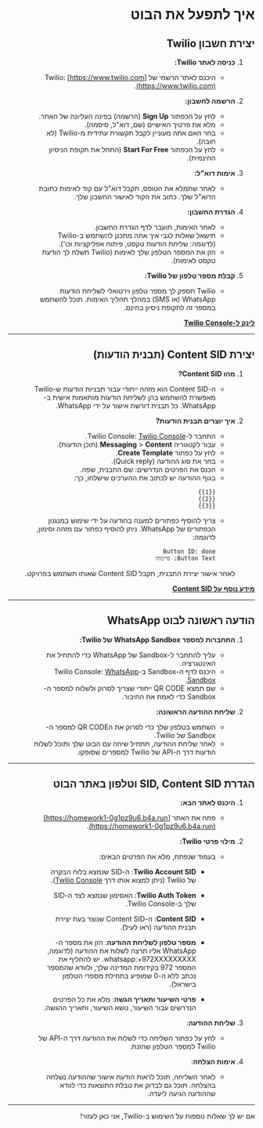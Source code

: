 <div dir="rtl">

# איך לתפעל את הבוט

## יצירת חשבון Twilio
1. **כניסה לאתר Twilio:**
   - היכנס לאתר הרשמי של Twilio: [https://www.twilio.com](https://www.twilio.com).

2. **הרשמה לחשבון:**
   - לחץ על הכפתור **Sign Up** (הרשמה) בפינה העליונה של האתר.
   - מלא את פרטיך האישיים (שם, דוא"ל, סיסמה).
   - בחר האם אתה מעוניין לקבל תקשורת עתידית מ-Twilio (לא חובה).
   - לחץ על הכפתור **Start For Free** (התחל את תקופת הניסיון החינמית).

3. **אימות דוא"ל:**
   - לאחר שתמלא את הטופס, תקבל דוא"ל עם קוד לאימות כתובת הדוא"ל שלך. כתוב את הקוד לאישור החשבון שלך.

4. **הגדרת החשבון:**
   - לאחר האימות, תועבר לדף הגדרת החשבון.
   - תישאל שאלות לגבי איך אתה מתכנן להשתמש ב-Twilio (לדוגמה: שליחת הודעות טקסט, פיתוח אפליקציות וכו').
   - הזן את המספר הטלפון שלך לאימות (Twilio תשלח לך הודעת טקסט לאימות).

5. **קבלת מספר טלפון של Twilio:**
   - Twilio תספק לך מספר טלפון וירטואלי לשליחת הודעות WhatsApp (או SMS) במהלך תהליך האימות. תוכל להשתמש במספר זה לתקופת ניסיון בחינם.

[**לינק ל-Twilio Console**](https://console.twilio.com)

---

## יצירת Content SID (תבנית הודעות)

1. **מהו Content SID?**
   - ה-Content SID הוא מזהה ייחודי עבור תבניות הודעות ש-Twilio מאפשרת להשתמש בהן לשליחת הודעות מותאמות אישית ב-WhatsApp. כל תבנית דורשת אישור על ידי WhatsApp.

2. **איך יוצרים תבנית הודעות?**
   - התחבר ל-Twilio Console: [Twilio Console](https://console.twilio.com).
   - עבור לקטגוריה **Messaging** > **Content** (תוכן הודעות).
   - לחץ על כפתור **Create Template**.
   - בחר את סוג ההודעה (Quick reply).
   - הכנס את הפרטים הנדרשים: שם התבנית, שפה.
   - בגוף ההודעה יש לכתוב את ההערכים שישלחו, כך:
     ``` 
     {{1}} 
     {{2}} 
     {{3}} 
     ```
   - צריך להוסיף כפתורים למענה בהודעה על ידי שימוש במנגנון הכפתורים של WhatsApp. ניתן להוסיף כפתור עם מזהה וסימון, לדוגמה:
     ``` 
     Button ID: done 
     Button Text: סיימתי
     ```
  

   לאחר אישור יצירת התבנית, תקבל Content SID שאותו תשתמש בפרויקט.

[**מידע נוסף על Content SID**](https://www.twilio.com/docs/content-api)

---

## הודעה ראשונה לבוט WhatsApp

1. **התחברות למספר WhatsApp Sandbox של Twilio:**
   - עליך להתחבר ל-Sandbox של WhatsApp כדי להתחיל את האינטגרציה.
   - היכנס לדף ה-Sandbox ב-Twilio Console: [WhatsApp Sandbox](https://console.twilio.com/us1/develop/sms/try-it-out/whatsapp-learn).
   - שם תמצא QR CODE ייחודי שצריך לסרוק ולשלוח למספר ה-Sandbox כדי לאמת את החיבור.

2. **שליחת ההודעה הראשונה:**
   - השתמש בטלפון שלך כדי לסרוק את הQR CODE למספר ה-Sandbox של Twilio.
   - לאחר שליחת ההודעה, תתחיל שיחה עם הבוט שלך ותוכל לשלוח הודעות דרך ה-API של Twilio למספרים שסופקו.

---

## הגדרת SID, Content SID וטלפון באתר הבוט

1. **היכנס לאתר הבא:**
   - פתח את האתר [https://homework1-0g1pz9u6.b4a.run](https://homework1-0g1pz9u6.b4a.run).

2. **מילוי פרטי Twilio:**
   - בעמוד שנפתח, מלא את הפרטים הבאים:
     - **Twilio Account SID**: ה-SID שנמצא בלוח הבקרה של Twilio (ניתן למצוא אותו דרך [Twilio Console](https://console.twilio.com)).
     - **Twilio Auth Token**: האסימון שנמצא לצד ה-SID שלך ב-Twilio Console.
     - **Content SID**: ה-Content SID שנוצר בעת יצירת תבנית ההודעה (ראו לעיל).
     - **מספר טלפון לשליחת ההודעה**: הזן את מספר ה-WhatsApp אליו תרצה לשלוח את ההודעה (לדוגמה, whatsapp:+972XXXXXXXXX. יש להחליף את המספר 972 בקידומת המדינה שלך, ולוודא שהמספר נכתב ללא ה-0 שמופיע בתחילת מספרי הטלפון בישראל).

     - **פרטי השיעור ותאריך הגשה**: מלא את כל הפרטים הנדרשים עבור השיעור, נושא השיעור, ותאריך ההגשה.

3. **שליחת ההודעה**:
   - לחץ על כפתור השליחה כדי לשלוח את ההודעה דרך ה-API של Twilio למספר הטלפון שהזנת.
   
4. **אימות הצלחה**:
   - לאחר השליחה, תוכל לראות הודעת אישור שההודעה נשלחה בהצלחה. תוכל גם לבדוק את טבלת התוצאות כדי לוודא שההודעה הגיעה ליעדה.

---

אם יש לך שאלות נוספות על השימוש ב-Twilio, אני כאן לעזור!

</div>
